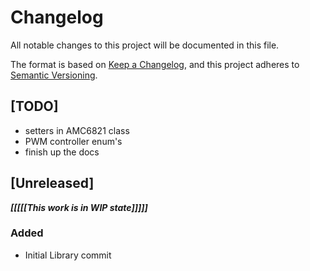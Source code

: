 # Changelog

All notable changes to this project will be documented in this file.

The format is based on [Keep a Changelog](https://keepachangelog.com/en/1.0.0/),
and this project adheres to [Semantic Versioning](https://semver.org/spec/v2.0.0.html).

## [TODO]

* setters in AMC6821 class
* PWM controller enum's
* finish up the docs

## [Unreleased]

***[[[[[This work is in WIP state]]]]]***

### Added

- Initial Library commit
